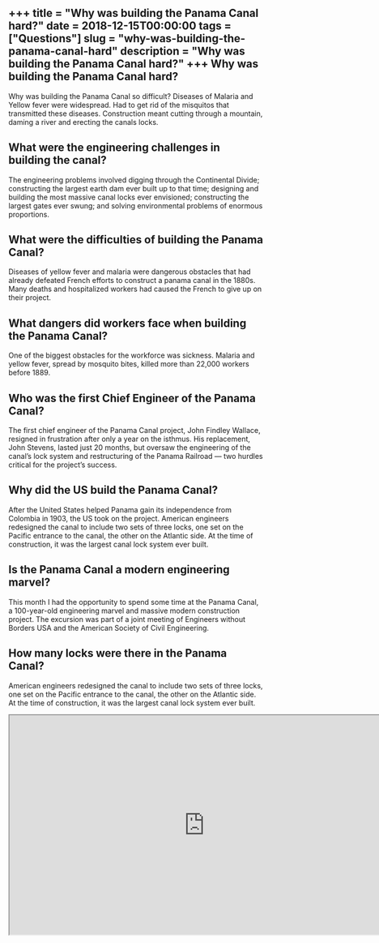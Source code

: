 +++
title = "Why was building the Panama Canal hard?"
date = 2018-12-15T00:00:00
tags = ["Questions"]
slug = "why-was-building-the-panama-canal-hard"
description = "Why was building the Panama Canal hard?"
+++
Why was building the Panama Canal hard?
---------------------------------------

Why was building the Panama Canal so difficult? Diseases of Malaria and Yellow fever were widespread. Had to get rid of the misquitos that transmitted these diseases. Construction meant cutting through a mountain, daming a river and erecting the canals locks.

What were the engineering challenges in building the canal?
-----------------------------------------------------------

The engineering problems involved digging through the Continental Divide; constructing the largest earth dam ever built up to that time; designing and building the most massive canal locks ever envisioned; constructing the largest gates ever swung; and solving environmental problems of enormous proportions.

What were the difficulties of building the Panama Canal?
--------------------------------------------------------

Diseases of yellow fever and malaria were dangerous obstacles that had already defeated French efforts to construct a panama canal in the 1880s. Many deaths and hospitalized workers had caused the French to give up on their project.

What dangers did workers face when building the Panama Canal?
-------------------------------------------------------------

One of the biggest obstacles for the workforce was sickness. Malaria and yellow fever, spread by mosquito bites, killed more than 22,000 workers before 1889.

Who was the first Chief Engineer of the Panama Canal?
-----------------------------------------------------

The first chief engineer of the Panama Canal project, John Findley Wallace, resigned in frustration after only a year on the isthmus. His replacement, John Stevens, lasted just 20 months, but oversaw the engineering of the canal’s lock system and restructuring of the Panama Railroad — two hurdles critical for the project’s success.

Why did the US build the Panama Canal?
--------------------------------------

After the United States helped Panama gain its independence from Colombia in 1903, the US took on the project. American engineers redesigned the canal to include two sets of three locks, one set on the Pacific entrance to the canal, the other on the Atlantic side. At the time of construction, it was the largest canal lock system ever built.

Is the Panama Canal a modern engineering marvel?
------------------------------------------------

This month I had the opportunity to spend some time at the Panama Canal, a 100-year-old engineering marvel and massive modern construction project. The excursion was part of a joint meeting of Engineers without Borders USA and the American Society of Civil Engineering.

How many locks were there in the Panama Canal?
----------------------------------------------

American engineers redesigned the canal to include two sets of three locks, one set on the Pacific entrance to the canal, the other on the Atlantic side. At the time of construction, it was the largest canal lock system ever built.

<iframe allow="accelerometer; autoplay; clipboard-write; encrypted-media; gyroscope; picture-in-picture" allowfullscreen="" class="__youtube_prefs__  epyt-is-override  no-lazyload" data-no-lazy="1" data-origheight="433" data-origwidth="770" data-skipgform_ajax_framebjll="" height="433" id="_ytid_52564" loading="lazy" src="https://www.youtube.com/embed/KgsxapE27NU?enablejsapi=1&autoplay=0&cc_load_policy=0&cc_lang_pref=&iv_load_policy=1&loop=0&modestbranding=0&rel=1&fs=1&playsinline=0&autohide=2&theme=dark&color=red&controls=1&" title="YouTube player" width="770"></iframe>
